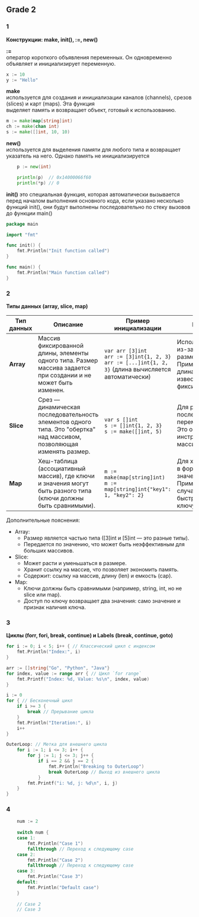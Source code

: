 ## Grade 2

### 1
**Конструкции: make, init(), :=, new()**

**:=**  
оператор короткого объявления переменных. Он одновременно объявляет и инициализирует переменную.  

```go
x := 10
y := "Hello"
```

**make**  
используется для создания и инициализации каналов (channels), срезов (slices) и карт (maps). Эта функция  
выделяет память и возвращает объект, готовый к использованию.

```go
m := make(map[string]int)
ch := make(chan int)
s := make([]int, 10, 10)
```

**new()**  
используется для выделения памяти для любого типа и возвращает указатель на него. Однако память не инициализируется
```go
	p := new(int)

	println(p)  // 0x14000066f60
	println(*p) // 0
```

**init()** 
это специальная функция, которая автоматически вызывается перед началом выполнения основного кода, если указано несколько  
функций init(), они будут выполнены последовательно по стеку вызовов до функции main()

```go
package main

import "fmt"

func init() {
    fmt.Println("Init function called")
}

func main() {
    fmt.Println("Main function called")
}
```

### 2
**Типы данных (array, slice, map)**

| **Тип данных** | **Описание**                                                                                                           | **Пример инициализации**                                                                                         | **Применение**                                                                                             |
|----------------|------------------------------------------------------------------------------------------------------------------------|------------------------------------------------------------------------------------------------------------------|------------------------------------------------------------------------------------------------------------|
| **Array**      | Массив фиксированной длины, элементы одного типа. Размер массива задается при создании и не может быть изменен.        | `var arr [3]int` <br> `arr := [3]int{1, 2, 3}` <br> `arr := [...]int{1, 2, 3}` (длина вычисляется автоматически) | Используется редко из-за фиксированного размера. Применяется, если длина заранее известна и фиксирована.   |
| **Slice**      | Срез — динамическая последовательность элементов одного типа. Это "обертка" над массивом, позволяющая изменять размер. | `var s []int` <br> `s := []int{1, 2, 3}` <br> `s := make([]int, 5)`                                              | Для работы с последовательностями переменной длины. Это основной инструмент вместо массивов.               |
| **Map**        | Хеш-таблица (ассоциативный массив), где ключи и значения могут быть разного типа (ключи должны быть сравнимыми).       | `m := make(map[string]int)` <br> `m := map[string]int{"key1": 1, "key2": 2}`                                     | Для хранения данных в формате "ключ-значение". Применяется в случаях, когда нужен быстрый доступ по ключу. |

Дополнительные пояснения:
- Array:
   - Размер является частью типа ([3]int и [5]int — это разные типы).
   - Передается по значению, что может быть неэффективным для больших массивов.
- Slice:
   - Может расти и уменьшаться в размере.
   - Хранит ссылку на массив, что позволяет экономить память.
   - Содержит: ссылку на массив, длину (len) и емкость (cap).
- Map:
   - Ключи должны быть сравнимыми (например, string, int, но не slice или map).
   - Доступ по ключу возвращает два значения: само значение и признак наличия ключа.

### 3
**Циклы (forr, fori, break, continue) и Labels (break, continue, goto)**
```go
for i := 0; i < 5; i++ { // Классический цикл с индексом
	fmt.Println("Index:", i)
}

arr := []string{"Go", "Python", "Java"}
for index, value := range arr { // Цикл `for range`
    fmt.Printf("Index: %d, Value: %s\n", index, value)
}

i := 0
for { // Бесконечный цикл
    if i >= 3 {
        break // Прерывание цикла
    }
    fmt.Println("Iteration:", i)
    i++
}

OuterLoop: // Метка для внешнего цикла
    for i := 1; i <= 3; i++ {
        for j := 1; j <= 3; j++ {
            if i == 2 && j == 2 {
                fmt.Println("Breaking to OuterLoop")
                break OuterLoop // Выход из внешнего цикла
            }
        fmt.Printf("i: %d, j: %d\n", i, j)
    }
}
```

### 4
```go
    num := 2
	
    switch num {
    case 1:
        fmt.Println("Case 1")
        fallthrough // Переход к следующему case
    case 2:
        fmt.Println("Case 2")
        fallthrough // Переход к следующему case
    case 3:
        fmt.Println("Case 3")
    default:
        fmt.Println("Default case")
    }
	
    // Case 2
    // Case 3
```